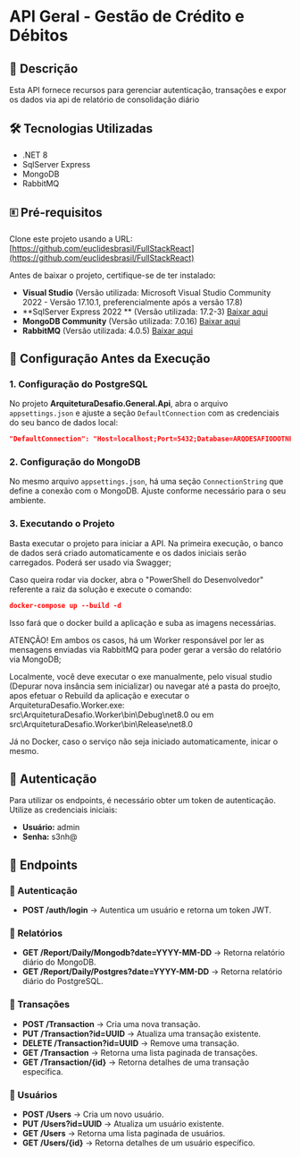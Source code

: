 # API Geral - Gestão de Crédito e Débitos

## 📌 Descrição

Esta API fornece recursos para gerenciar autenticação, transações e expor os dados via api de relatório de consolidação diário 

## 🛠 Tecnologias Utilizadas

- .NET 8
- SqlServer Express
- MongoDB
- RabbitMQ

## 🗉 Pré-requisitos

Clone este projeto usando a URL: [https://github.com/euclidesbrasil/FullStackReact](https://github.com/euclidesbrasil/FullStackReact)

Antes de baixar o projeto, certifique-se de ter instalado:

- **Visual Studio** (Versão utilizada: Microsoft Visual Studio Community 2022 - Versão 17.10.1, preferencialmente após a versão 17.8)
- **SqlServer Express 2022 ** (Versão utilizada: 17.2-3) [Baixar aqui](https://www.microsoft.com/pt-br/download/details.aspx?id=104781)
- **MongoDB Community** (Versão utilizada: 7.0.16) [Baixar aqui](https://www.mongodb.com/try/download/community-edition/releases)
- **RabbitMQ** (Versão utilizada: 4.0.5) [Baixar aqui](https://www.rabbitmq.com/docs/install-windows)

## 🚀 Configuração Antes da Execução

### 1. Configuração do PostgreSQL

No projeto **ArquiteturaDesafio.General.Api**, abra o arquivo `appsettings.json` e ajuste a seção `DefaultConnection` com as credenciais do seu banco de dados local:

```json
"DefaultConnection": "Host=localhost;Port=5432;Database=ARQDESAFIODOTNET;Username=postgres;Password=admin"
```

### 2. Configuração do MongoDB

No mesmo arquivo `appsettings.json`, há uma seção `ConnectionString` que define a conexão com o MongoDB. Ajuste conforme necessário para o seu ambiente.

### 3. Executando o Projeto

Basta executar o projeto para iniciar a API. Na primeira execução, o banco de dados será criado automaticamente e os dados iniciais serão carregados. Poderá ser usado via Swagger;

Caso queira rodar via docker, abra o "PowerShell do Desenvolvedor" referente a raiz da solução e execute o comando:
```json
docker-compose up --build -d
```
Isso fará que o docker build a aplicação e suba as imagens necessárias.

ATENÇÃO! Em ambos os casos, há um Worker responsável por ler as mensagens enviadas via RabbitMQ para poder gerar a versão do relatório via MongoDB;

Localmente, você deve executar o exe manualmente, pelo visual studio (Depurar nova insância sem inicializar) ou navegar até a pasta do proejto, apos efetuar o Rebuild da aplicação e executar o ArquiteturaDesafio.Worker.exe: src\ArquiteturaDesafio.Worker\bin\Debug\net8.0 ou em src\ArquiteturaDesafio.Worker\bin\Release\net8.0

Já no Docker, caso o serviço não seja iniciado automaticamente, inicar o mesmo.
## 🔐 Autenticação

Para utilizar os endpoints, é necessário obter um token de autenticação. Utilize as credenciais iniciais:

- **Usuário:** admin
- **Senha:** s3nh@


## 📌 Endpoints

### 🔹 Autenticação
- **POST /auth/login** → Autentica um usuário e retorna um token JWT.

### 🔹 Relatórios
- **GET /Report/Daily/Mongodb?date=YYYY-MM-DD** → Retorna relatório diário do MongoDB.
- **GET /Report/Daily/Postgres?date=YYYY-MM-DD** → Retorna relatório diário do PostgreSQL.

### 🔹 Transações
- **POST /Transaction** → Cria uma nova transação.
- **PUT /Transaction?id=UUID** → Atualiza uma transação existente.
- **DELETE /Transaction?id=UUID** → Remove uma transação.
- **GET /Transaction** → Retorna uma lista paginada de transações.
- **GET /Transaction/{id}** → Retorna detalhes de uma transação específica.

### 🔹 Usuários
- **POST /Users** → Cria um novo usuário.
- **PUT /Users?id=UUID** → Atualiza um usuário existente.
- **GET /Users** → Retorna uma lista paginada de usuários.
- **GET /Users/{id}** → Retorna detalhes de um usuário específico.